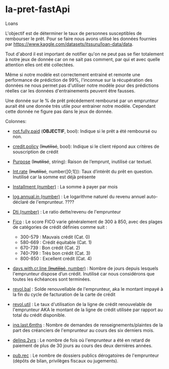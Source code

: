 # Ia-pret-fastApi

Loans

L'objectif est de déterminer le taux de personnes susceptibles de rembourser le prêt.
Pour se faire nous avons utilisé les données fournies par https://www.kaggle.com/datasets/itssuru/loan-data/data.

Tout d'abord il est important de notifier qu'on ne peut pas se fier totalement à notre jeux de
donnée car on ne sait pas comment, par qui et avec quelle attention elles ont été collectées.

Même si notre modèle est correctement entrainé et remonte une performance de prédiction de 99%,
l'inconnue sur la récupération des données ne nous permet pas d'utiliser notre modèle pour des
prédictions réelles car les données d'entrainements peuvent être fausses.

Une donnée sur le % de prêt précédement remboursé par un emprunteur aurait été une donnée très
utile pour entrainer notre modèle. Cependant cette donnée ne figure pas dans le jeux de donnée.

Colonnes:

* <u>not.fully.paid</u> (**OBJECTIF**, bool): Indique si le prêt a été remboursé ou non.

* <u>credit.policy</u> (~~Inutilisé~~, bool): Indique si le client répond aux critères de souscription de crédit

* <u>Purpose</u> (~~Inutilisé~~, string): Raison de l’emprunt, inutilisé car textuel.

* <u>Int.rate</u> (~~Inutilisé~~, number(]0;1[)): Taux d’intérêt du prêt en question. Inutilisé car la somme est déjà présente

* <u>Installment (number)</u> : La somme à payer par mois

* <u>log.annual.in (number)</u> : Le logarithme naturel du revenu annuel auto-déclaré de l'emprunteur. ????

* <u>Dti (number)</u> : Le ratio dette/revenu de l'emprunteur

* <u>Fico</u> : Le score FICO varie généralement de 300 à 850, avec des plages de catégories de crédit définies comme suit :
  - 300-579 : Mauvais crédit (Cat. 0)
  - 580-669 : Crédit équitable (Cat. 1)
  - 670-739 : Bon crédit (Cat. 2)
  - 740-799 : Très bon crédit (Cat. 3)
  - 800-850 : Excellent crédit (Cat. 4)

* <u>days.with.cr.line (~~Inutilisé~~, number)</u> : Nombre de jours depuis lesquels l'emprunteur dispose d’un crédit. Inutilisé car nous considérons que toutes les échéances sont terminées.

* <u>revol.bal</u> : Solde renouvellable de l'emprunteur, aka le montant impayé à la fin du cycle de facturation de la carte de crédit

* <u>revol.util</u> : Le taux d'utilisation de la ligne de crédit renouvelable de l'emprunteur AKA le montant de la ligne de crédit utilisée par rapport au total du crédit disponible.

* <u>inq.last.6mths</u> : Nombre de demandes de renseignements/plaintes de la part des créanciers de l'emprunteur au cours des six derniers mois.

* <u>delinq.2yrs</u> : Le nombre de fois où l'emprunteur a été en retard de paiement de plus de 30 jours au cours des deux dernières années.

* <u>pub.rec</u> : Le nombre de dossiers publics dérogatoires de l'emprunteur (dépôts de bilan, privilèges fiscaux ou jugements).
